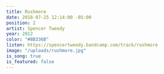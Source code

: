 ```yaml
---
title: Rushmore
date: 2018-07-25 12:14:00 -05:00
position: 2
artist: Spencer Tweedy
year: 2012
color: "#8B336B"
listen: https://spencertweedy.bandcamp.com/track/rushmore
image: "/uploads/rushmore.jpg"
is_song: true
is_featured: false
---
```


